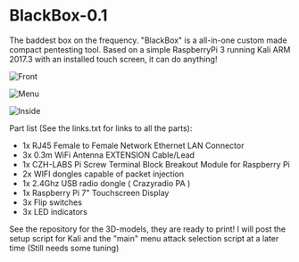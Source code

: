 # BlackBox-0.1
The baddest box on the frequency. "BlackBox" is a all-in-one custom made compact pentesting tool.
Based on a simple RaspberryPi 3 running Kali ARM 2017.3 with an installed touch screen, it can do anything!

![Front](https://i.imgur.com/okes8Rb.jpg)

![Menu](https://i.imgur.com/bA4ysjv.jpg)

![Inside](http://i.imgur.com/hM9LL94.jpg)


Part list (See the links.txt for links to all the parts):
 - 1x RJ45 Female to Female Network Ethernet LAN Connector
 - 3x 0.3m WiFi Antenna EXTENSION Cable/Lead 
 - 1x CZH-LABS Pi Screw Terminal Block Breakout Module for Raspberry Pi
 - 2x WIFI dongles capable of packet injection
 - 1x 2.4Ghz USB radio dongle ( Crazyradio PA )
 - 1x Raspberry Pi 7" Touchscreen Display
 - 3x Flip switches
 - 3x LED indicators

See the repository for the 3D-models, they are ready to print!
I will post the setup script for Kali and the "main" menu attack selection script at a later time (Still needs some tuning)


